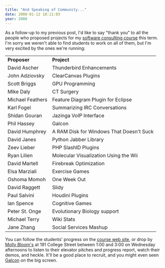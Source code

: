 ```yaml
---
title: "And Speaking of Community..."
date: 2008-01-12 18:11:03
year: 2008
---
```

As a follow-up to my previous post, I'd like to say "thank you" to all the people who proposed projects for my <a href="https://stanley.cdf.toronto.edu/drproject/consulting-2008-01">software consulting course</a> this term.  I'm sorry we weren't able to find students to work on all of them, but I'm very excited by the ones we're running:
<table>
<tr>
<td><strong>Proposer</strong></td>
<td><strong>Project</strong></td>
</tr>
<tr>
<td>David Ascher</td>
<td>Thunderbird Enhancements</td>
</tr>
<tr>
<td>John Adziovsky</td>
<td>ClearCanvas Plugins</td>
</tr>
<tr>
<td>Scott Briggs</td>
<td>GPU Programming</td>
</tr>
<tr>
<td>Mike Daly</td>
<td>CT Surgery</td>
</tr>
<tr>
<td>Michael Feathers</td>
<td>Feature Diagram Plugin for Eclipse</td>
</tr>
<tr>
<td>Karl Fogel</td>
<td>Summarizing IRC Conversations</td>
</tr>
<tr>
<td>Shidan Gouran</td>
<td>Jazinga VoIP Interface</td>
</tr>
<tr>
<td>Phil Hassey</td>
<td>Galcon</td>
</tr>
<tr>
<td>David Humphrey</td>
<td>A RAM Disk for Windows That Doesn't Suck</td>
</tr>
<tr>
<td>David Janes</td>
<td>Python Jabber Library</td>
</tr>
<tr>
<td>Zeev Lieber</td>
<td>PHP SlashID Plugins</td>
</tr>
<tr>
<td>Ryan Lilien</td>
<td>Molecular Visualization Using the Wii</td>
</tr>
<tr>
<td>David Martell</td>
<td>Firebreak Optimization</td>
</tr>
<tr>
<td>Elsa Marziali</td>
<td>Exercise Games</td>
</tr>
<tr>
<td>Oshoma Momoh</td>
<td>One Week Out</td>
</tr>
<tr>
<td>David Raggett</td>
<td>Slidy</td>
</tr>
<tr>
<td>Paul Salvini</td>
<td>Houdini Plugins</td>
</tr>
<tr>
<td>Ian Spence</td>
<td>Cognitive Games</td>
</tr>
<tr>
<td>Peter St. Onge</td>
<td>Evolutionary Biology support</td>
</tr>
<tr>
<td>Michael Terry</td>
<td>Wiki Stats</td>
</tr>
<tr>
<td>Jane Zhang</td>
<td>Social Services Mashup</td>
</tr>
</table>
You can follow the students' progress on the <a href="https://stanley.cdf.toronto.edu/drproject/consulting-2008-01">course web site</a>, or drop by <a href="http://www.mollyblooms.ca">Molly Bloom's</a> at 191 College Street between 1:00 and 3:00 on Wednesday afternoons to listen to their elevator pitches and progress report, watch their demos, and heckle.  It'll be a good place to recruit, and you might even seen <a href="http://www.imitationpickles.org/galcon/index.html">Galcon</a> on the big screen.
